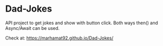 # Dad-Jokes

API project to get jokes and show with button click.
Both ways then() and Async/Await can be used.

Check at: https://marhamat92.github.io/Dad-Jokes/
